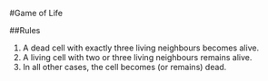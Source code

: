 #Game of Life

##Rules
1) A dead cell with exactly three living neighbours becomes alive.
2) A living cell with two or three living neighbours remains alive.
3) In all other cases, the cell becomes (or remains) dead.